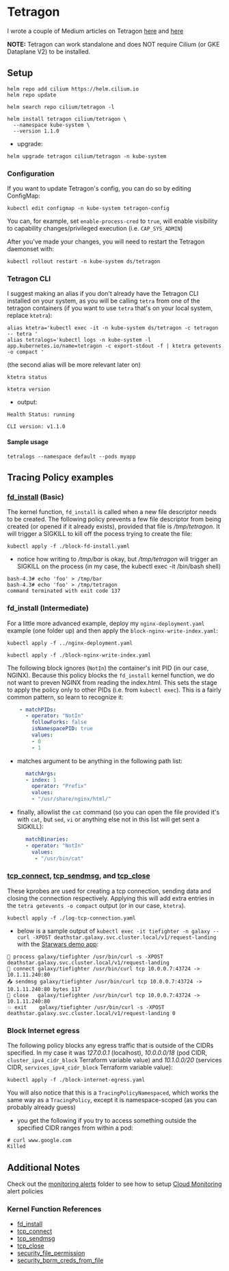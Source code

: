 # Tetragon

I wrote a couple of Medium articles on Tetragon [here](https://medium.com/@glen.yu/getting-started-with-tetragon-on-gke-2c11549720b0) and [here](https://medium.com/google-cloud/google-cloud-logging-and-cloud-monitoring-example-with-tetragon-5eb2012066d4)

**NOTE:** Tetragon can work standalone and does NOT require Cilium (or GKE Dataplane V2) to be installed.


## Setup
```console
helm repo add cilium https://helm.cilium.io
helm repo update

helm search repo cilium/tetragon -l

helm install tetragon cilium/tetragon \
  --namespace kube-system \
  --version 1.1.0
```

- upgrade:
```console
helm upgrade tetragon cilium/tetragon -n kube-system
```

### Configuration
If you want to update Tetragon's config, you can do so by editing ConfigMap:
```console
kubectl edit configmap -n kube-system tetragon-config
```
You can, for example, set `enable-process-cred` to `true`, will enable visibility to capability changes/privileged execution (i.e. `CAP_SYS_ADMIN`)

After you've made your changes, you will need to restart the Tetragon daemonset with:
```console
kubectl rollout restart -n kube-system ds/tetragon
```

### Tetragon CLI
I suggest making an alias if you don't already have the Tetragon CLI installed on your system, as you will be calling `tetra` from one of the tetragon containers (if you want to use `tetra` that's on your local system, replace `ktetra`):

```console
alias ktetra='kubectl exec -it -n kube-system ds/tetragon -c tetragon -- tetra '
alias tetralogs='kubectl logs -n kube-system -l app.kubernetes.io/name=tetragon -c export-stdout -f | ktetra getevents -o compact '
```
(the second alias will be more relevant later on)


```console
ktetra status

ktetra version
```

- output:
```
Health Status: running

CLI version: v1.1.0
```

#### Sample usage
```console
tetralogs --namespace default --pods myapp
```


## Tracing Policy examples

### [fd_install](https://elixir.bootlin.com/linux/v6.6.7/source/fs/file.c#L602) (Basic)
The kernel function, `fd_install` is called when a new file descriptor needs to be created.  The following policy prevents a few file descriptor from being created (or opened if it already exists), provided that file is */tmp/tetragon*.  It will trigger a SIGKILL to kill off the pocess trying to create the file:
```console
kubectl apply -f ./block-fd-install.yaml
```

- notice how writing to */tmp/bar* is okay, but */tmp/tetragon* will trigger an SIGKILL on the process (in my case, the kubectl exec -it /bin/bash shell)
```
bash-4.3# echo 'foo' > /tmp/bar
bash-4.3# echo 'foo' > /tmp/tetragon
command terminated with exit code 137
```

### fd_install (Intermediate)
For a little more advanced example, deploy my `nginx-deployment.yaml` example (one folder up) and then apply the `block-nginx-write-index.yaml`:
```console
kubectl apply -f ../nginx-deployment.yaml

kubectl apply -f ./block-nginx-write-index.yaml
```

The following block ignores (`NotIn`) the container's init PID (in our case, NGINX).  Because this policy blocks the `fd_install` kernel function, we do not want to preven NGINX from reading the index.html.  This sets the stage to apply the policy only to other PIDs (i.e. from `kubectl exec`).  This is a fairly common pattern, so learn to recognize it:
```yaml
    - matchPIDs:
      - operator: "NotIn"
        followForks: false
        isNamespacePID: true
        values:
        - 0
        - 1
```

- matches argument to be anything in the following path list:
```yaml
      matchArgs:
      - index: 1
        operator: "Prefix"
        values:
        - "/usr/share/nginx/html/"
```

- finally, allowlist the `cat` command (so you can open the file provided it's with `cat`, but `sed`, `vi` or anything else not in this list will get sent a SIGKILL):
```yaml
      matchBinaries:
      - operator: "NotIn"
        values:
         - "/usr/bin/cat"
```


### [tcp_connect](https://elixir.bootlin.com/linux/v6.6.7/source/net/ipv4/tcp_output.c#L3946), [tcp_sendmsg](https://elixir.bootlin.com/linux/v6.6.7/source/net/ipv4/tcp.c#L1335), and [tcp_close](https://elixir.bootlin.com/linux/v6.6.7/source/net/ipv4/tcp.c#L2918)
These kprobes are used for creating a tcp connection, sending data and closing the connection respectively.  Applying this will add extra entries in the `tetra getevents -o compact` output (or in our case, `ktetra`).

```console
kubectl apply -f ./log-tcp-connection.yaml
```

- below is a sample output of `kubectl exec -it tiefighter -n galaxy -- curl -XPOST deathstar.galaxy.svc.cluster.local/v1/request-landing` with the [Starwars demo app](../cilium/starwars-demo/http-sw-app.yaml):
```
🚀 process galaxy/tiefighter /usr/bin/curl -s -XPOST deathstar.galaxy.svc.cluster.local/v1/request-landing
🔌 connect galaxy/tiefighter /usr/bin/curl tcp 10.0.0.7:43724 -> 10.1.11.240:80
📤 sendmsg galaxy/tiefighter /usr/bin/curl tcp 10.0.0.7:43724 -> 10.1.11.240:80 bytes 117
🧹 close   galaxy/tiefighter /usr/bin/curl tcp 10.0.0.7:43724 -> 10.1.11.240:80
💥 exit    galaxy/tiefighter /usr/bin/curl -s -XPOST deathstar.galaxy.svc.cluster.local/v1/request-landing 0
```

### Block Internet egress
The following policy blocks any egress traffic that is outside of the CIDRs specified.  In my case it was *127.0.0.1* (localhost), *10.0.0.0/18* (pod CIDR, `cluster_ipv4_cidr_block` Terraform variable value) and *10.1.0.0/20* (services CIDR, `services_ipv4_cidr_block` Terraform variable value):
```console
kubectl apply -f ./block-internet-egress.yaml
```

You will also notice that this is a `TracingPolicyNamespaced`, which works the same way as a `TracingPolicy`, except it is namespace-scoped (as you can probably already guess)

- you get the following if you try to access something outside the specified CIDR ranges from within a pod:
```
# curl www.google.com
Killed
```


## Additional Notes
Check out the [monitoring alerts](./monitoring-alerts/) folder to see how to setup [Cloud Monitoring](https://cloud.google.com/monitoring) alert policies

### Kernel Function References
- [fd_install](https://elixir.bootlin.com/linux/v6.6.7/source/fs/file.c#L602)
- [tcp_connect](https://elixir.bootlin.com/linux/v6.6.7/source/net/ipv4/tcp_output.c#L3946)
- [tcp_sendmsg](https://elixir.bootlin.com/linux/v6.6.7/source/net/ipv4/tcp.c#L1335)
- [tcp_close](https://elixir.bootlin.com/linux/v6.6.7/source/net/ipv4/tcp.c#L2918)
- [security_file_permission](https://elixir.bootlin.com/linux/v6.6.7/source/security/security.c#L2581)
- [security_bprm_creds_from_file](https://elixir.bootlin.com/linux/v6.6.7/source/security/security.c#L1082)
